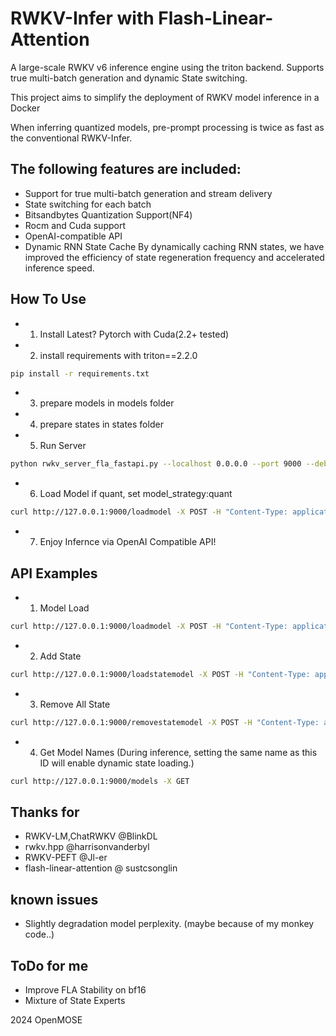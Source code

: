 # RWKV-Infer with Flash-Linear-Attention

A large-scale RWKV v6 inference engine using the triton backend. Supports true multi-batch generation and dynamic State switching.

This project aims to simplify the deployment of RWKV model inference in a Docker

When inferring quantized models, pre-prompt processing is twice as fast as the conventional RWKV-Infer.

## The following features are included:
   - Support for true multi-batch generation and stream delivery
   - State switching for each batch
   - Bitsandbytes Quantization Support(NF4)
   - Rocm and Cuda support
   - OpenAI-compatible API
   - Dynamic RNN State Cache
   By dynamically caching RNN states, we have improved the efficiency of state regeneration frequency and accelerated inference speed.

## How To Use
   - 1. Install Latest? Pytorch with Cuda(2.2+ tested)
   - 2. install requirements with triton==2.2.0
```sh
pip install -r requirements.txt
```    
   - 3. prepare models in models folder
   - 4. prepare states in states folder
   - 5. Run Server 
```sh
python rwkv_server_fla_fastapi.py --localhost 0.0.0.0 --port 9000 --debug False --workers 64 --dynamic_state_cache_size 512
```     
   - 6. Load Model if quant, set model_strategy:quant
```sh
curl http://127.0.0.1:9000/loadmodel -X POST -H "Content-Type: application/json" -d '{"model_filename":"models/RWKV-x060-World-1B6-v2.1-20240328-ctx4096.pth","model_viewname":"RWKV x060 1B6 Base","model_strategy":""}'
```
   - 7. Enjoy Infernce via OpenAI Compatible API!


## API Examples
   - 1. Model Load
```sh
curl http://127.0.0.1:9000/loadmodel -X POST -H "Content-Type: application/json" -d '{"model_filename":"models/RWKV-x060-World-1B6-v2.1-20240328-ctx4096.pth","model_viewname":"RWKV x060 1B6 Base","model_strategy":""}'
```
   - 2. Add State
```sh
curl http://127.0.0.1:9000/loadstatemodel -X POST -H "Content-Type: application/json" -d '{"state_filename":"state.pth","state_viewname":"State Test"}'
```
   - 3. Remove All State
```sh
curl http://127.0.0.1:9000/removestatemodel -X POST -H "Content-Type: application/json" -d '{"dummy":"dummy"}'
```
   - 4. Get Model Names (During inference, setting the same name as this ID will enable dynamic state loading.)
```sh
curl http://127.0.0.1:9000/models -X GET
```

## Thanks for
   - RWKV-LM,ChatRWKV @BlinkDL
   - rwkv.hpp @harrisonvanderbyl
   - RWKV-PEFT @Jl-er
   - flash-linear-attention @ sustcsonglin

## known issues
   - Slightly degradation model perplexity. (maybe because of my monkey code..)

## ToDo for me
   - Improve FLA Stability on bf16
   - Mixture of State Experts 
   
2024 OpenMOSE
